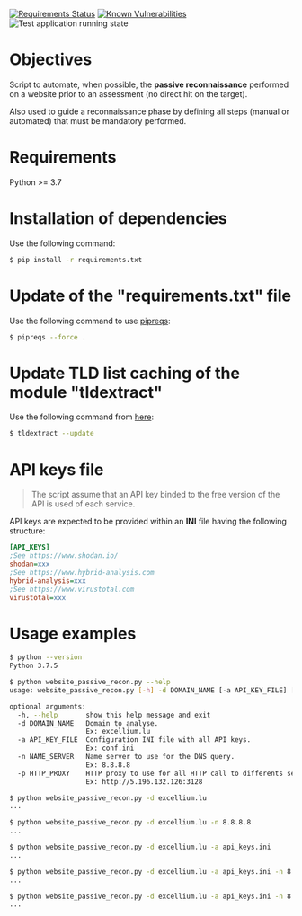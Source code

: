 [![Requirements Status](https://requires.io/github/righettod/website-passive-reconnaissance/requirements.svg?branch=master)](https://requires.io/github/righettod/website-passive-reconnaissance/requirements/?branch=master) [![Known Vulnerabilities](https://snyk.io/test/github/righettod/website-passive-reconnaissance/badge.svg?targetFile=requirements.txt)](https://snyk.io/test/github/righettod/website-passive-reconnaissance?targetFile=requirements.txt) ![Test application running state](https://github.com/righettod/website-passive-reconnaissance/workflows/Test%20application%20running%20state/badge.svg)

# Objectives

Script to automate, when possible, the **passive reconnaissance** performed on a website prior to an assessment (no direct hit on the target). 

Also used to guide a reconnaissance phase by defining all steps (manual or automated) that must be mandatory performed.

# Requirements

Python >= 3.7

# Installation of dependencies

Use the following command:

```bash
$ pip install -r requirements.txt
```

# Update of the "requirements.txt" file

Use the following command to use [pipreqs](https://github.com/bndr/pipreqs):

```bash
$ pipreqs --force .
```

# Update TLD list caching of the module "tldextract"

Use the following command from [here](https://github.com/john-kurkowski/tldextract#note-about-caching):

```bash
$ tldextract --update
```

# API keys file

> The script assume that an API key binded to the free version of the API is used of each service.

API keys are expected to be provided within an **INI** file having the following structure:

```ini
[API_KEYS]
;See https://www.shodan.io/
shodan=xxx
;See https://www.hybrid-analysis.com
hybrid-analysis=xxx
;See https://www.virustotal.com
virustotal=xxx
```

# Usage examples

```bash
$ python --version
Python 3.7.5

$ python website_passive_recon.py --help
usage: website_passive_recon.py [-h] -d DOMAIN_NAME [-a API_KEY_FILE] [-n NAME_SERVER] [-p HTTP_PROXY]

optional arguments:
  -h, --help       show this help message and exit
  -d DOMAIN_NAME   Domain to analyse.
                   Ex: excellium.lu
  -a API_KEY_FILE  Configuration INI file with all API keys.
                   Ex: conf.ini
  -n NAME_SERVER   Name server to use for the DNS query.
                   Ex: 8.8.8.8
  -p HTTP_PROXY    HTTP proxy to use for all HTTP call to differents services.
                   Ex: http://5.196.132.126:3128

$ python website_passive_recon.py -d excellium.lu
...

$ python website_passive_recon.py -d excellium.lu -n 8.8.8.8
...

$ python website_passive_recon.py -d excellium.lu -a api_keys.ini
...

$ python website_passive_recon.py -d excellium.lu -a api_keys.ini -n 8.8.8.8
...

$ python website_passive_recon.py -d excellium.lu -a api_keys.ini -n 8.8.8.8 -p http://5.196.132.126:3128
...
```
